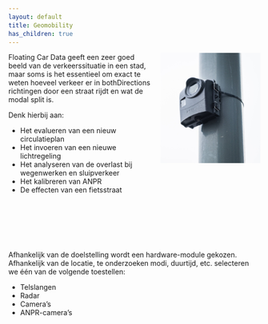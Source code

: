 ```yaml
---
layout: default
title: Geomobility
has_children: true
---
```


<img src="https://raw.githubusercontent.com/samuvack/OSLO-mapping/main/docs/images/GeoMobility.png" alt="GeoMobility" style="width: 200px;float: right; margin-left: 20px;">

Floating Car Data geeft een zeer goed beeld van de verkeerssituatie in een stad, maar soms is het essentieel om exact te weten hoeveel verkeer er in bothDirections richtingen door een straat rijdt en wat de modal split is.

Denk hierbij aan:

- Het evalueren van een nieuw circulatieplan
- Het invoeren van een nieuwe lichtregeling
- Het analyseren van de overlast bij wegenwerken en sluipverkeer
- Het kalibreren van ANPR
- De effecten van een fietsstraat

<br>
<br>
<br>
<br>
<br>

Afhankelijk van de doelstelling wordt een hardware-module gekozen. Afhankelijk van de locatie, te onderzoeken modi, duurtijd, etc. selecteren we één van de volgende toestellen:

- Telslangen
- Radar
- Camera’s
- ANPR-camera’s
